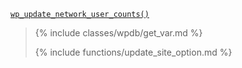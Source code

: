 <p><code><a href="https://developer.wordpress.org/reference/functions/wp_update_network_user_counts/">wp_update_network_user_counts()</a></code></p>

<blockquote>

{% include classes/wpdb/get_var.md %}

{% include functions/update_site_option.md %}

</blockquote>
